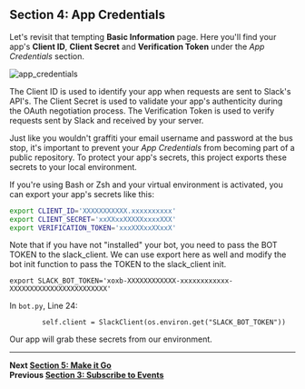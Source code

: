 ## Section 4: App Credentials

Let's revisit that tempting **Basic Information** page. Here you'll find your app's **Client ID**, **Client Secret** and **Verification Token** under the _App Credentials_ section.

![app_credentials](https://cloud.githubusercontent.com/assets/4828352/20548888/198e2270-b0dc-11e6-9a92-5fe3842be4ba.png)

The Client ID is used to identify your app when requests are sent to Slack's API's. The Client Secret is used to validate your app's authenticity during the OAuth negotiation process. The Verification Token is used to verify requests sent by Slack and received by your server.

Just like you wouldn't graffiti your email username and password at the bus stop, it's important to prevent your _App Credentials_ from becoming part of a public repository. To protect your app's secrets, this project exports these secrets to your local environment.

If you're using Bash or Zsh and your virtual environment is activated, you can export your app's secrets like this:

```bash
export CLIENT_ID='XXXXXXXXXXX.xxxxxxxxxx'
export CLIENT_SECRET='xxXXxxXXXXXxxxxXXX'
export VERIFICATION_TOKEN='xxxXXXxxXXxxX'
```

Note that if you have not "installed" your bot, you need to pass the BOT TOKEN to the slack_client. We can use export here as well and modify the bot init function to pass the TOKEN to the slack_client init.
```
export SLACK_BOT_TOKEN='xoxb-XXXXXXXXXXXX-xxxxxxxxxxxx-XXXXXXXXXXXXXXXXXXXXXXXX'
```

In `bot.py`, Line 24:
```
        self.client = SlackClient(os.environ.get("SLACK_BOT_TOKEN"))
```

Our app will grab these secrets from our environment.

---
**Next [Section 5: Make it Go](./../docs/Section-5.md)**  
**Previous [Section 3: Subscribe to Events](./../docs/Section-3.md)**  
